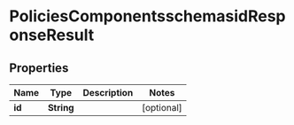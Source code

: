 # PoliciesComponentsschemasidResponseResult

## Properties
Name | Type | Description | Notes
------------ | ------------- | ------------- | -------------
**id** | **String** |  |  [optional]
